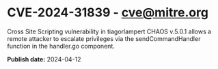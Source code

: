 # CVE-2024-31839 - cve@mitre.org

Cross Site Scripting vulnerability in tiagorlampert CHAOS v.5.0.1 allows a remote attacker to escalate privileges via the sendCommandHandler function in the handler.go component.

**Publish date:** 2024-04-12
